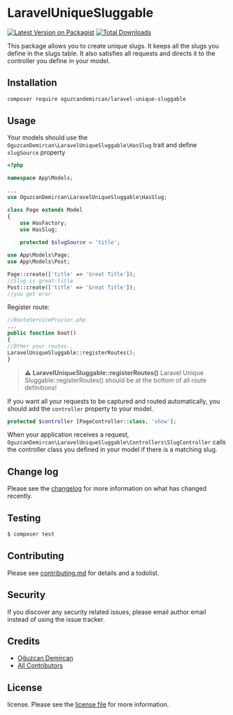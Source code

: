 # LaravelUniqueSluggable

[![Latest Version on Packagist][ico-version]][link-packagist]
[![Total Downloads][ico-downloads]][link-downloads]

This package allows you to create unique slugs. It keeps all the slugs you define in the slugs table. It also satisfies all requests and directs it to the controller you define in your model.

## Installation
``` bash
composer require oguzcandemircan/laravel-unique-sluggable
```

## Usage

Your models should use the `OguzcanDemircan\LaravelUniqueSluggable\HasSlug` trait and define `slugSource` property
```php
<?php

namespace App\Models;

...
use OguzcanDemircan\LaravelUniqueSluggable\HasSlug;

class Page extends Model
{
    use HasFactory;
    use HasSlug;
    
    protected $slugSource = 'title';
```
```php
use App\Models\Page;
use App\Models\Post;

Page::create(['title' => 'Great Title']);
//Slug is great-title
Post::create(['title' => 'Great Title']);
//you get eror
```
Register route:
```php
//RouteServiceProvier.php
...
public function boot()
{
//Other your routes..
LaravelUniqueSluggable::registerRoutes();
}
```
> :warning: **LaravelUniqueSluggable::registerRoutes()** Laravel Unique Sluggable::registerRoutes() should be at the bottom of all route definitions!

If you want all your requests to be captured and routed automatically, you should add the `controller` property to your model.
```php
protected $controller [PageController::class, 'show'];
```
When your application receives a request, `OguzcanDemircan\LaravelUniqueSluggable\Controllers\SlugController` calls the controller class you defined in your model if there is a matching slug.


## Change log

Please see the [changelog](changelog.md) for more information on what has changed recently.

## Testing

``` bash
$ composer test
```

## Contributing

Please see [contributing.md](contributing.md) for details and a todolist.

## Security

If you discover any security related issues, please email author email instead of using the issue tracker.

## Credits

- [Oğuzcan Demircan][link-author]
- [All Contributors][link-contributors]

## License

license. Please see the [license file](LISANCE) for more information.

[ico-version]: https://img.shields.io/packagist/v/oguzcandemircan/laraveluniquesluggable.svg?style=flat-square
[ico-downloads]: https://img.shields.io/packagist/dt/oguzcandemircan/laraveluniquesluggable.svg?style=flat-square


[link-packagist]: https://packagist.org/packages/oguzcandemircan/laraveluniquesluggable
[link-downloads]: https://packagist.org/packages/oguzcandemircan/laraveluniquesluggable
[link-author]: https://github.com/oguzcandemircan
[link-contributors]: ../../contributors
